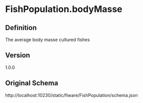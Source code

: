 # FishPopulation.bodyMasse

## Definition
The average body masse cultured fishes

## Version
1.0.0

## Original Schema
http://localhost:10230/static/fiware/FishPopulation/schema.json
